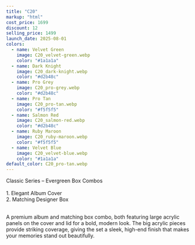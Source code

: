 ```yaml
---
title: "C20"
markup: "html"
cost_price: 1699
discount: 12
selling_price: 1499
launch_date: 2025-08-01
colors:
  - name: Velvet Green
    image: C20_velvet-green.webp
    color: "#1a1a1a"
  - name: Dark Knight
    image: C20_dark-knight.webp
    color: "#d2b48c"
  - name: Pro Grey
    image: C20_pro-grey.webp
    color: "#d2b48c"
  - name: Pro Tan
    image: C20_pro-tan.webp
    color: "#f5f5f5"
  - name: Salmon Red
    image: C20_salmon-red.webp
    color: "#d2b48c"
  - name: Ruby Maroon
    image: C20_ruby-maroon.webp
    color: "#f5f5f5"
  - name: Velvet Blue
    image: C20_velvet-blue.webp
    color: "#1a1a1a"
default_color: C20_pro-tan.webp
---
```


Classic Series – Evergreen Box Combos <br><br> <span class='text-b font-medium text-lime-300 mb-1'> 1. Elegant Album Cover<br> 2. Matching Designer Box<br><br> </span> <div class='max-w-xl mx-auto'> A premium album and matching box combo, both featuring large acrylic panels on the cover and lid for a bold, modern look. The big acrylic pieces provide striking coverage, giving the set a sleek, high-end finish that makes your memories stand out beautifully. </div>

